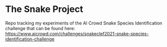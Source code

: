 # The Snake Project

Repo tracking my experiments of the AI Crowd Snake Species Identification challenge that can be found here: https://www.aicrowd.com/challenges/snakeclef2021-snake-species-identification-challenge
